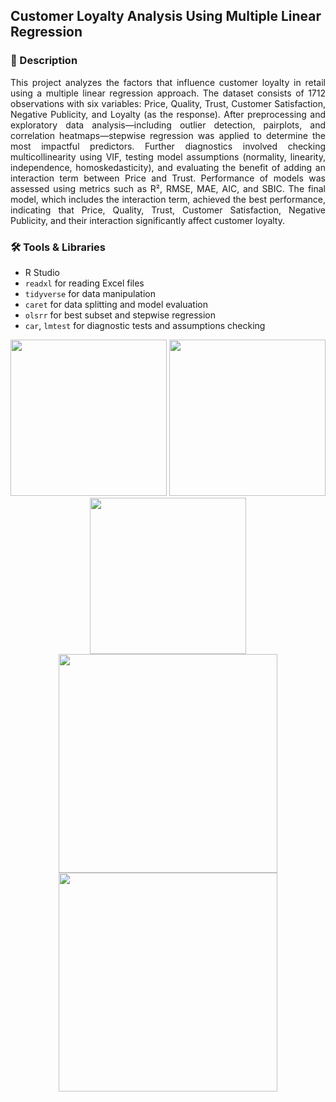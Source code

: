 ## Customer Loyalty Analysis Using Multiple Linear Regression

### 📄 Description
<div align="justify">

This project analyzes the factors that influence customer loyalty in retail using a multiple linear regression approach. The dataset consists of 1712 observations with six variables: Price, Quality, Trust, Customer Satisfaction, Negative Publicity, and Loyalty (as the response). After preprocessing and exploratory data analysis—including outlier detection, pairplots, and correlation heatmaps—stepwise regression was applied to determine the most impactful predictors. Further diagnostics involved checking multicollinearity using VIF, testing model assumptions (normality, linearity, independence, homoskedasticity), and evaluating the benefit of adding an interaction term between Price and Trust. Performance of models was assessed using metrics such as R², RMSE, MAE, AIC, and SBIC. The final model, which includes the interaction term, achieved the best performance, indicating that Price, Quality, Trust, Customer Satisfaction, Negative Publicity, and their interaction significantly affect customer loyalty.

</div>

### 🛠 Tools & Libraries
- R Studio 
- `readxl` for reading Excel files  
- `tidyverse` for data manipulation  
- `caret` for data splitting and model evaluation  
- `olsrr` for best subset and stepwise regression  
- `car`, `lmtest` for diagnostic tests and assumptions checking

<div align='center'>

  <img src="https://github.com/user-attachments/assets/b6a95700-b7d4-4f5e-8b86-874c6c703764" height="250" />
  <img src="https://github.com/user-attachments/assets/f7343059-e50e-46aa-bc58-90f056ba18ba" height="250" />
  <img src="https://github.com/user-attachments/assets/3ffcd459-f514-43bb-a93d-5a601832e7ed" height="250" />
  <img src="https://github.com/user-attachments/assets/29a85957-0269-42ed-936c-e4daa5f0f4c0" height="350" />
  <img src="https://github.com/user-attachments/assets/b468c58a-1d89-4bef-95ef-dfacf6fae36d" height="350" />

</div>
